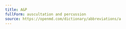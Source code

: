 ```yaml
---
title: A&P
fullForm: auscultation and percussion
source: https://openmd.com/dictionary/abbreviations/a
---
```

